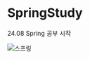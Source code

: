 # SpringStudy
24.08 Spring 공부 시작

![스프링](https://github.com/user-attachments/assets/9f83a1f8-4054-4794-b3b3-279578ecf303)
